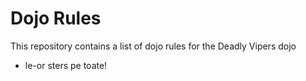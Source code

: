 Dojo Rules
==========

This repository contains a list of dojo rules for the Deadly Vipers dojo
- le-or sters pe toate!

